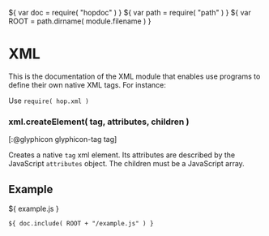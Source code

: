 ${ var doc = require( "hopdoc" ) }
${ var path = require( "path" ) }
${ var ROOT = path.dirname( module.filename ) }

XML
===

This is the documentation of the XML module that enables use programs
to define their own native XML tags. For instance:

Use `require( hop.xml )`


### xml.createElement( tag, attributes, children ) ###
[:@glyphicon glyphicon-tag tag]

Creates a native `tag` xml element. Its attributes are described
by the JavaScript `attributes` object. The children must be
a JavaScript array.

Example
-------

${ <span class="label label-info">example.js</span> }

```hopscript
${ doc.include( ROOT + "/example.js" ) }
```
